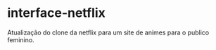 # interface-netflix

Atualização do clone da netflix para um site de animes para o publico feminino.
